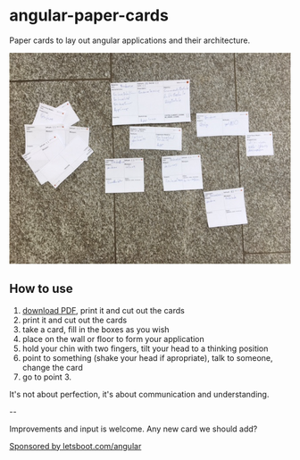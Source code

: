 # angular-paper-cards
Paper cards to lay out angular applications and their architecture.

![Bring your architecture into touchable form](./angular-cards.png)

## How to use

1. [download PDF](https://github.com/wingsuitist/angular-paper-cards/raw/master/angular-architecture-cards.pdf), print it and cut out the cards
2. print it and cut out the cards
3. take a card, fill in the boxes as you wish
4. place on the wall or floor to form your application
5. hold your chin with two fingers, tilt your head to a thinking position
6. point to something (shake your head if apropriate), talk to someone, change the card
7. go to point 3.

It's not about perfection, it's about communication and understanding.

--

Improvements and input is welcome. Any new card we should add?

[Sponsored by letsboot.com/angular](http://www.letsboot.com/angular)
